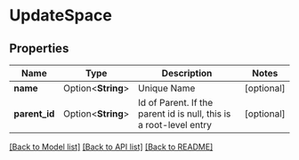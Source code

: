 # UpdateSpace

## Properties

Name | Type | Description | Notes
------------ | ------------- | ------------- | -------------
**name** | Option<**String**> | Unique Name | [optional]
**parent_id** | Option<**String**> | Id of Parent. If the parent id is null, this is a root-level entry | [optional]

[[Back to Model list]](../README.md#documentation-for-models) [[Back to API list]](../README.md#documentation-for-api-endpoints) [[Back to README]](../README.md)


